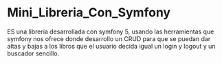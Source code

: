 # Mini_Libreria_Con_Symfony
ES una libreria desarrollada con symfony 5, usando las herramientas que symfony nos ofrece
donde desarrollo un CRUD para que se puedan dar altas y bajas a los libros que el usuario decida
igual un login y logout y un buscador sencillo.
